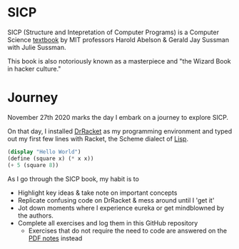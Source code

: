 # SICP
 SICP (Structure and Intepretation of Computer Programs) is a Computer Science [textbook](https://mitpress.mit.edu/sites/default/files/sicp/full-text/book/book.html) by MIT professors Harold Abelson & Gerald Jay Sussman with Julie Sussman. 
 
 This book is also notoriously known as a masterpiece and "the Wizard Book in hacker culture."
 
# Journey
 
 November 27th 2020 marks the day I embark on a journey to explore SICP. 
 
 On that day, I installed [DrRacket](http://racket-lang.org/) as my programming environment and typed out my first few lines with Racket, the Scheme dialect of [Lisp](https://en.wikipedia.org/wiki/Lisp_(programming_language)). 
 
```Scheme
(display "Hello World")
(define (square x) (* x x))
(+ 5 (square 8))
```

 As I go through the SICP book, my habit is to 
 * Highlight key ideas & take note on important concepts 
 * Replicate confusing code on DrRacket & mess around until I 'get it'
 * Jot down moments where I experience eureka or get mindblowned by the authors. 
 * Complete all exercises and log them in this GitHub repository 
   * Exercises that do not require the need to code are answered on the [PDF notes](https://github.com/zineanteoh/sicp/blob/main/SICP.pdf) instead
